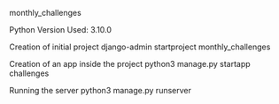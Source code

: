 monthly_challenges

Python Version Used: 3.10.0

Creation of initial project
django-admin startproject monthly_challenges

Creation of an app inside the project
python3 manage.py startapp challenges

Running the server
python3 manage.py runserver